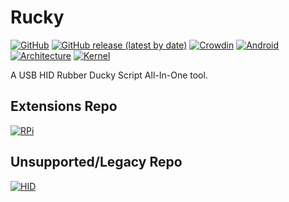 # Rucky 
[![GitHub](https://img.shields.io/github/license/mayankmetha/Rucky)](https://github.com/mayankmetha/Rucky/blob/master/LICENSE)
[![GitHub release (latest by date)](https://img.shields.io/github/v/release/mayankmetha/Rucky)](https://github.com/mayankmetha/Rucky/releases/latest)
[![Crowdin](https://badges.crowdin.net/rucky/localized.svg)](https://mayankmetha.github.io/Rucky/)
[![Android](https://img.shields.io/badge/android-4.4%2B-lightgrey)](https://github.com/mayankmetha/Rucky)
[![Architecture](https://img.shields.io/badge/architecture-Independent-blueviolet)](https://github.com/mayankmetha/Rucky)
[![Kernel](https://img.shields.io/badge/kernel-USB%20HID%20Patch%20Required-red)](https://github.com/mayankmetha/Rucky)

A USB HID Rubber Ducky Script All-In-One tool.

## Extensions Repo

[![RPi](https://img.shields.io/badge/Raspberry%20Pi-0%20W-maroon)](https://github.com/mayankmetha/Rucky-Ext-RPi)

## Unsupported/Legacy Repo

[![HID](https://img.shields.io/badge/1-Legacy%20HID-lightgreen)](https://github.com/mayankmetha/Rucky-Legacy-HID)
